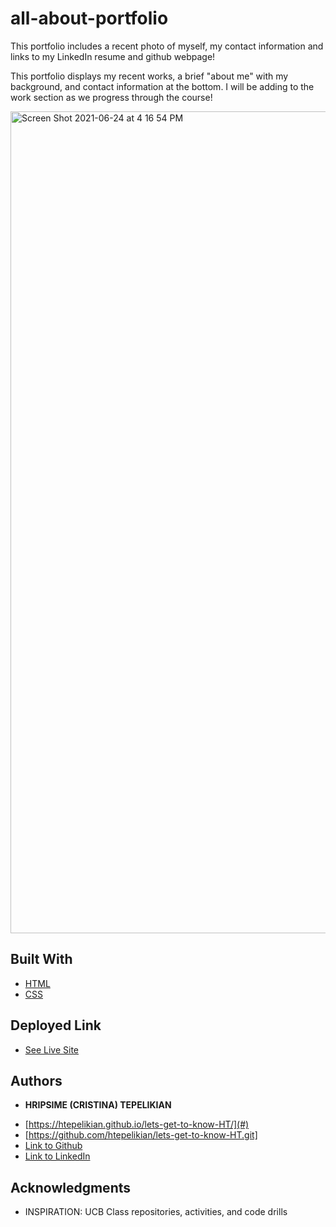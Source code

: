 # all-about-portfolio

This portfolio includes a recent photo of myself, my contact information and links to my LinkedIn resume and github webpage!

This portfolio displays my recent works, a brief "about me" with my background, and contact information at the bottom. I will be adding to the work section as we progress through the course!

<img width="1315" alt="Screen Shot 2021-06-24 at 4 16 54 PM" src="https://user-images.githubusercontent.com/85534144/123344846-953a9b00-d509-11eb-9284-7f969603f866.png">


## Built With

* [HTML](https://developer.mozilla.org/en-US/docs/Web/HTML)
* [CSS](https://developer.mozilla.org/en-US/docs/Web/CSS)

## Deployed Link

* [See Live Site](#)


## Authors

* **HRIPSIME (CRISTINA) TEPELIKIAN** 

- [https://htepelikian.github.io/lets-get-to-know-HT/](#)
- [https://github.com/htepelikian/lets-get-to-know-HT.git]
- [Link to Github](https://github.com/htepelikian)
- [Link to LinkedIn](https://www.linkedin.com/in/hripsime-t-1bb4091a7/)


## Acknowledgments

* INSPIRATION:
UCB Class repositories, activities, and code drills



